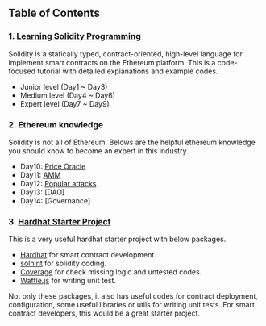 ## Table of Contents


### 1. [Learning Solidity Programming](/solidity-development)
Solidity is a statically typed, contract-oriented, high-level language for implement smart contracts on the Ethereum platform. This is a code-focused tutorial with detailed explanations and example codes.

- Junior level (Day1 ~ Day3)
- Medium level (Day4 ~ Day6)
- Expert level (Day7 ~ Day9)


### 2. Ethereum knowledge
Solidity is not all of Ethereum. Belows are the helpful ethereum knowledge you should know to become an expert in this industry.

- Day10: [Price Oracle](/ethereum/price-oracle.md)
- Day11: [AMM](/ethereum/AMM.md)
- Day12: [Popular attacks](/ethereum/attacks.md)
- Day13: [DAO]
- Day14: [Governance]


### 3. [Hardhat Starter Project](/hardhat)
This is a very useful hardhat starter project with below packages.

- [Hardhat](https://hardhat.org/) for smart contract development.
- [solhint](hardhat-framework-master.zip) for solidity coding.
- [Coverage](https://hardhat.org/plugins/solidity-coverage.html) for check missing logic and untested codes.
- [Waffle.js](https://hardhat.org/guides/waffle-testing.html) for writing unit test.

Not only these packages, it also has useful codes for contract deployment, configuration, some useful libraries or utils for writing unit tests. For smart contract developers, this would be a great starter project.
